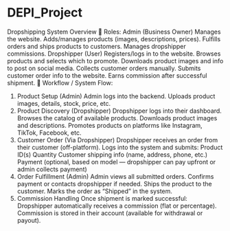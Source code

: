 # DEPI_Project

Dropshipping System Overview
🔑 Roles:
Admin (Business Owner)
Manages the website.
Adds/manages products (images, descriptions, prices).
Fulfills orders and ships products to customers.
Manages dropshipper commissions.
Dropshipper (User)
Registers/logs in to the website.
Browses products and selects which to promote.
Downloads product images and info to post on social media.
Collects customer orders manually.
Submits customer order info to the website.
Earns commission after successful shipment.
🔁 Workflow / System Flow:
1. Product Setup (Admin)
Admin logs into the backend.
Uploads product images, details, stock, price, etc.
2. Product Discovery (Dropshipper)
Dropshipper logs into their dashboard.
Browses the catalog of available products.
Downloads product images and descriptions.
Promotes products on platforms like Instagram, TikTok, Facebook, etc.
3. Customer Order (Via Dropshipper)
Dropshipper receives an order from their customer (off-platform).
Logs into the system and submits:
Product ID(s)
Quantity
Customer shipping info (name, address, phone, etc.)
Payment (optional, based on model — dropshipper can pay upfront or admin collects payment)
4. Order Fulfillment (Admin)
Admin views all submitted orders.
Confirms payment or contacts dropshipper if needed.
Ships the product to the customer.
Marks the order as “Shipped” in the system.
5. Commission Handling
Once shipment is marked successful:
Dropshipper automatically receives a commission (flat or percentage).
Commission is stored in their account (available for withdrawal or payout).
